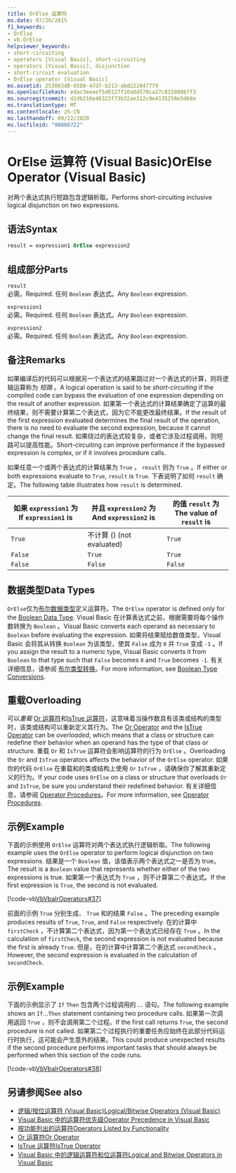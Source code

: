 ```yaml
---
title: OrElse 运算符
ms.date: 07/20/2015
f1_keywords:
- OrElse
- vb.OrElse
helpviewer_keywords:
- short-circuiting
- operators [Visual Basic], short-circuiting
- operators [Visual Basic], disjunction
- short-circuit evaluation
- OrElse operator [Visual Basic]
ms.assetid: 253803d8-05b0-47d7-b213-abd222847779
ms.openlocfilehash: edac3eeaef5d0127f10a0d570ca27c8158806ff3
ms.sourcegitcommit: d2db216e46323f73b32ae312c9e4135258e5d68e
ms.translationtype: MT
ms.contentlocale: zh-CN
ms.lasthandoff: 09/22/2020
ms.locfileid: "90866722"
---
```

# <a name="orelse-operator-visual-basic"></a><span data-ttu-id="67178-102">OrElse 运算符 (Visual Basic)</span><span class="sxs-lookup"><span data-stu-id="67178-102">OrElse Operator (Visual Basic)</span></span>

<span data-ttu-id="67178-103">对两个表达式执行短路包含逻辑析取。</span><span class="sxs-lookup"><span data-stu-id="67178-103">Performs short-circuiting inclusive logical disjunction on two expressions.</span></span>  
  
## <a name="syntax"></a><span data-ttu-id="67178-104">语法</span><span class="sxs-lookup"><span data-stu-id="67178-104">Syntax</span></span>  
  
```vb
result = expression1 OrElse expression2  
```  
  
## <a name="parts"></a><span data-ttu-id="67178-105">组成部分</span><span class="sxs-lookup"><span data-stu-id="67178-105">Parts</span></span>  

 `result`  
 <span data-ttu-id="67178-106">必需。</span><span class="sxs-lookup"><span data-stu-id="67178-106">Required.</span></span> <span data-ttu-id="67178-107">任何 `Boolean` 表达式。</span><span class="sxs-lookup"><span data-stu-id="67178-107">Any `Boolean` expression.</span></span>  
  
 `expression1`  
 <span data-ttu-id="67178-108">必需。</span><span class="sxs-lookup"><span data-stu-id="67178-108">Required.</span></span> <span data-ttu-id="67178-109">任何 `Boolean` 表达式。</span><span class="sxs-lookup"><span data-stu-id="67178-109">Any `Boolean` expression.</span></span>  
  
 `expression2`  
 <span data-ttu-id="67178-110">必需。</span><span class="sxs-lookup"><span data-stu-id="67178-110">Required.</span></span> <span data-ttu-id="67178-111">任何 `Boolean` 表达式。</span><span class="sxs-lookup"><span data-stu-id="67178-111">Any `Boolean` expression.</span></span>  
  
## <a name="remarks"></a><span data-ttu-id="67178-112">备注</span><span class="sxs-lookup"><span data-stu-id="67178-112">Remarks</span></span>  

 <span data-ttu-id="67178-113">如果编译后的代码可以根据另一个表达式的结果跳过对一个表达式的计算，则将逻辑运算称为 *短路* 。</span><span class="sxs-lookup"><span data-stu-id="67178-113">A logical operation is said to be *short-circuiting* if the compiled code can bypass the evaluation of one expression depending on the result of another expression.</span></span> <span data-ttu-id="67178-114">如果第一个表达式的计算结果确定了运算的最终结果，则不需要计算第二个表达式，因为它不能更改最终结果。</span><span class="sxs-lookup"><span data-stu-id="67178-114">If the result of the first expression evaluated determines the final result of the operation, there is no need to evaluate the second expression, because it cannot change the final result.</span></span> <span data-ttu-id="67178-115">如果绕过的表达式较复杂，或者它涉及过程调用，则短路可以提高性能。</span><span class="sxs-lookup"><span data-stu-id="67178-115">Short-circuiting can improve performance if the bypassed expression is complex, or if it involves procedure calls.</span></span>  
  
 <span data-ttu-id="67178-116">如果任意一个或两个表达式的计算结果为 `True` ， `result` 则为 `True` 。</span><span class="sxs-lookup"><span data-stu-id="67178-116">If either or both expressions evaluate to `True`, `result` is `True`.</span></span> <span data-ttu-id="67178-117">下表说明了如何 `result` 确定。</span><span class="sxs-lookup"><span data-stu-id="67178-117">The following table illustrates how `result` is determined.</span></span>  
  
|<span data-ttu-id="67178-118">如果 `expression1` 为 </span><span class="sxs-lookup"><span data-stu-id="67178-118">If `expression1` is</span></span>|<span data-ttu-id="67178-119">并且 `expression2` 为</span><span class="sxs-lookup"><span data-stu-id="67178-119">And `expression2` is</span></span>|<span data-ttu-id="67178-120">的值 `result` 为</span><span class="sxs-lookup"><span data-stu-id="67178-120">The value of `result` is</span></span>|  
|-------------------------|--------------------------|------------------------------|  
|`True`|<span data-ttu-id="67178-121">不计算 () </span><span class="sxs-lookup"><span data-stu-id="67178-121">(not evaluated)</span></span>|`True`|  
|`False`|`True`|`True`|  
|`False`|`False`|`False`|  
  
## <a name="data-types"></a><span data-ttu-id="67178-122">数据类型</span><span class="sxs-lookup"><span data-stu-id="67178-122">Data Types</span></span>  

 <span data-ttu-id="67178-123">`OrElse`仅为[布尔数据类型](../data-types/boolean-data-type.md)定义运算符。</span><span class="sxs-lookup"><span data-stu-id="67178-123">The `OrElse` operator is defined only for the [Boolean Data Type](../data-types/boolean-data-type.md).</span></span> <span data-ttu-id="67178-124">Visual Basic 在计算表达式之前，根据需要将每个操作数转换为 `Boolean` 。</span><span class="sxs-lookup"><span data-stu-id="67178-124">Visual Basic converts each operand as necessary to `Boolean` before evaluating the expression.</span></span> <span data-ttu-id="67178-125">如果将结果赋给数值类型，Visual Basic 会将其从转换 `Boolean` 为该类型，使其 `False` 成为 `0` 并 `True` 变成 `-1` 。</span><span class="sxs-lookup"><span data-stu-id="67178-125">If you assign the result to a numeric type, Visual Basic converts it from `Boolean` to that type such that `False` becomes `0` and `True` becomes `-1`.</span></span>
<span data-ttu-id="67178-126">有关详细信息，请参阅 [布尔类型转换](../data-types/boolean-data-type.md#type-conversions)。</span><span class="sxs-lookup"><span data-stu-id="67178-126">For more information, see [Boolean Type Conversions](../data-types/boolean-data-type.md#type-conversions).</span></span>
  
## <a name="overloading"></a><span data-ttu-id="67178-127">重载</span><span class="sxs-lookup"><span data-stu-id="67178-127">Overloading</span></span>  

 <span data-ttu-id="67178-128">可以*重载* [Or 运算符](or-operator.md)和[IsTrue 运算符](istrue-operator.md)，这意味着当操作数具有该类或结构的类型时，该类或结构可以重新定义其行为。</span><span class="sxs-lookup"><span data-stu-id="67178-128">The [Or Operator](or-operator.md) and the [IsTrue Operator](istrue-operator.md) can be *overloaded*, which means that a class or structure can redefine their behavior when an operand has the type of that class or structure.</span></span> <span data-ttu-id="67178-129">重载 `Or` 和 `IsTrue` 运算符会影响运算符的行为 `OrElse` 。</span><span class="sxs-lookup"><span data-stu-id="67178-129">Overloading the `Or` and `IsTrue` operators affects the behavior of the `OrElse` operator.</span></span> <span data-ttu-id="67178-130">如果你的代码 `OrElse` 在重载和的类或结构上使用 `Or` `IsTrue` ，请确保你了解其重新定义的行为。</span><span class="sxs-lookup"><span data-stu-id="67178-130">If your code uses `OrElse` on a class or structure that overloads `Or` and `IsTrue`, be sure you understand their redefined behavior.</span></span> <span data-ttu-id="67178-131">有关详细信息，请参阅 [Operator Procedures](../../programming-guide/language-features/procedures/operator-procedures.md)。</span><span class="sxs-lookup"><span data-stu-id="67178-131">For more information, see [Operator Procedures](../../programming-guide/language-features/procedures/operator-procedures.md).</span></span>  
  
## <a name="example"></a><span data-ttu-id="67178-132">示例</span><span class="sxs-lookup"><span data-stu-id="67178-132">Example</span></span>  

 <span data-ttu-id="67178-133">下面的示例使用 `OrElse` 运算符对两个表达式执行逻辑析取。</span><span class="sxs-lookup"><span data-stu-id="67178-133">The following example uses the `OrElse` operator to perform logical disjunction on two expressions.</span></span> <span data-ttu-id="67178-134">结果是一个 `Boolean` 值，该值表示两个表达式之一是否为 true。</span><span class="sxs-lookup"><span data-stu-id="67178-134">The result is a `Boolean` value that represents whether either of the two expressions is true.</span></span> <span data-ttu-id="67178-135">如果第一个表达式为 `True` ，则不计算第二个表达式。</span><span class="sxs-lookup"><span data-stu-id="67178-135">If the first expression is `True`, the second is not evaluated.</span></span>  
  
 [!code-vb[VbVbalrOperators#37](~/samples/snippets/visualbasic/VS_Snippets_VBCSharp/VbVbalrOperators/VB/Class1.vb#37)]  
  
 <span data-ttu-id="67178-136">前面的示例 `True` 分别生成、 `True` 和的结果 `False` 。</span><span class="sxs-lookup"><span data-stu-id="67178-136">The preceding example produces results of `True`, `True`, and `False` respectively.</span></span> <span data-ttu-id="67178-137">在的计算中 `firstCheck` ，不计算第二个表达式，因为第一个表达式已经存在 `True` 。</span><span class="sxs-lookup"><span data-stu-id="67178-137">In the calculation of `firstCheck`, the second expression is not evaluated because the first is already `True`.</span></span> <span data-ttu-id="67178-138">但是，在的计算中计算第二个表达式 `secondCheck` 。</span><span class="sxs-lookup"><span data-stu-id="67178-138">However, the second expression is evaluated in the calculation of `secondCheck`.</span></span>  
  
## <a name="example"></a><span data-ttu-id="67178-139">示例</span><span class="sxs-lookup"><span data-stu-id="67178-139">Example</span></span>  

 <span data-ttu-id="67178-140">下面的示例显示了 `If` `Then` 包含两个过程调用的 ... 语句。</span><span class="sxs-lookup"><span data-stu-id="67178-140">The following example shows an `If`...`Then` statement containing two procedure calls.</span></span> <span data-ttu-id="67178-141">如果第一次调用返回 `True` ，则不会调用第二个过程。</span><span class="sxs-lookup"><span data-stu-id="67178-141">If the first call returns `True`, the second procedure is not called.</span></span> <span data-ttu-id="67178-142">如果第二个过程执行的重要任务应始终在此部分代码运行时执行，这可能会产生意外的结果。</span><span class="sxs-lookup"><span data-stu-id="67178-142">This could produce unexpected results if the second procedure performs important tasks that should always be performed when this section of the code runs.</span></span>  
  
 [!code-vb[VbVbalrOperators#38](~/samples/snippets/visualbasic/VS_Snippets_VBCSharp/VbVbalrOperators/VB/Class1.vb#38)]  
  
## <a name="see-also"></a><span data-ttu-id="67178-143">另请参阅</span><span class="sxs-lookup"><span data-stu-id="67178-143">See also</span></span>

- [<span data-ttu-id="67178-144">逻辑/按位运算符 (Visual Basic)</span><span class="sxs-lookup"><span data-stu-id="67178-144">Logical/Bitwise Operators (Visual Basic)</span></span>](logical-bitwise-operators.md)
- [<span data-ttu-id="67178-145">Visual Basic 中的运算符优先级</span><span class="sxs-lookup"><span data-stu-id="67178-145">Operator Precedence in Visual Basic</span></span>](operator-precedence.md)
- [<span data-ttu-id="67178-146">按功能列出的运算符</span><span class="sxs-lookup"><span data-stu-id="67178-146">Operators Listed by Functionality</span></span>](operators-listed-by-functionality.md)
- [<span data-ttu-id="67178-147">Or 运算符</span><span class="sxs-lookup"><span data-stu-id="67178-147">Or Operator</span></span>](or-operator.md)
- [<span data-ttu-id="67178-148">IsTrue 运算符</span><span class="sxs-lookup"><span data-stu-id="67178-148">IsTrue Operator</span></span>](istrue-operator.md)
- [<span data-ttu-id="67178-149">Visual Basic 中的逻辑运算符和位运算符</span><span class="sxs-lookup"><span data-stu-id="67178-149">Logical and Bitwise Operators in Visual Basic</span></span>](../../programming-guide/language-features/operators-and-expressions/logical-and-bitwise-operators.md)
